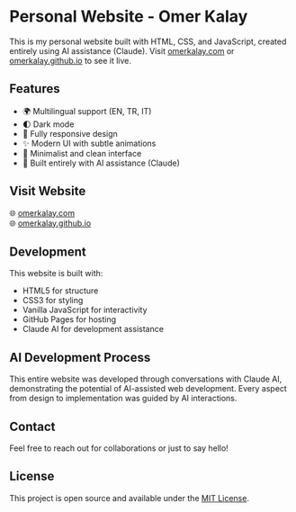 # Personal Website - Omer Kalay

This is my personal website built with HTML, CSS, and JavaScript, created entirely using AI assistance (Claude). Visit [omerkalay.com](https://omerkalay.com) or [omerkalay.github.io](https://omerkalay.github.io) to see it live.

## Features

- 🌍 Multilingual support (EN, TR, IT)
- 🌓 Dark mode
- 📱 Fully responsive design
- ✨ Modern UI with subtle animations
- 🎨 Minimalist and clean interface
- 🤖 Built entirely with AI assistance (Claude)

## Visit Website

🌐 [omerkalay.com](https://omerkalay.com)  
🌐 [omerkalay.github.io](https://omerkalay.github.io)

## Development

This website is built with:
- HTML5 for structure
- CSS3 for styling
- Vanilla JavaScript for interactivity
- GitHub Pages for hosting
- Claude AI for development assistance

## AI Development Process

This entire website was developed through conversations with Claude AI, demonstrating the potential of AI-assisted web development. Every aspect from design to implementation was guided by AI interactions.

## Contact

Feel free to reach out for collaborations or just to say hello!

## License

This project is open source and available under the [MIT License](LICENSE).
